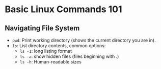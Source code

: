 # Basic Linux Commands 101

## Navigating File System

- `pwd`: Print working directory (shows the current directory you are in).
- `ls`: List directory contents, common options:
    * `ls -1`: long listing format
    * `ls -a`: show hidden files (files beginning with .)
    * `ls -h`: Human-readable sizes
